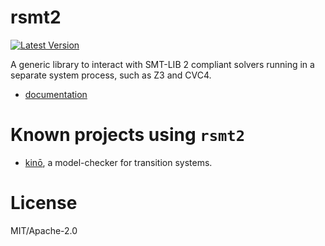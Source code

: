 # rsmt2 #

[![Latest Version](https://img.shields.io/crates/v/rsmt2.svg)](https://crates.io/crates/rsmt2)

A generic library to interact with SMT-LIB 2 compliant solvers running in a separate system process, such as Z3 and CVC4.

* [documentation][doc]


# Known projects using `rsmt2`

- [kinō][kino], a model-checker for transition systems.

# License

MIT/Apache-2.0

[doc]: https://docs.rs/rsmt2 (Documentation)
[kino]: https://github.com/kino-mc/kino (kino)